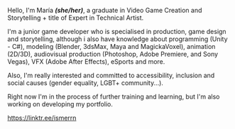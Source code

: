Hello, I'm María ***(she/her)***, a graduate in Video Game Creation and Storytelling + title of Expert in Technical Artist.

I'm a junior game developer who is specialised in production, game design and storytelling, although i also have knowledge about programming (Unity - C#), modeling (Blender, 3dsMax, Maya and MagickaVoxel), animation (2D/3D), audiovisual production (Photoshop, Adobe Premiere, and Sony Vegas), VFX (Adobe After Effects), eSports and more.

Also, I'm really interested and committed to accessibility, inclusion and social causes (gender equality, LGBT+ community...).

Right now I'm in the process of further training and learning, but I'm also working on developing my portfolio.

https://linktr.ee/ismerrn
